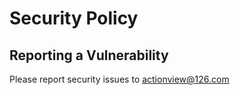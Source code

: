 # Security Policy

## Reporting a Vulnerability

Please report security issues to actionview@126.com
